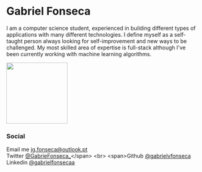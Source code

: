 
# Gabriel Fonseca

I am a computer science student, experienced in building different types of applications with many different technologies.
I define myself as a self-taught person always looking for self-improvement and new ways to be challenged.
My most skilled area of expertise is full-stack although I've been currently working with machine learning algorithms.

<div>
  <img height="160em" src="https://github-readme-stats.vercel.app/api?username=gabrielvfonseca&show_icons=true&theme=dark&include_all_commits=true&count_private=true"/>
</div>
  
### Social

<span>Email me jg.fonseca@outlook.pt</span>
<br>
<span>Twitter [@GabrieFonseca_](https://twitter.com/GabrieFonseca_)</span>
<br>
<span>Github [@gabrielvfonseca](https://github.com/gabrielvfonseca)</span>
<br>
<span>Linkedin [@gabrielfonsecaa](https://www.linkedin.com/in/gabrielfonsecaa/)</span>
